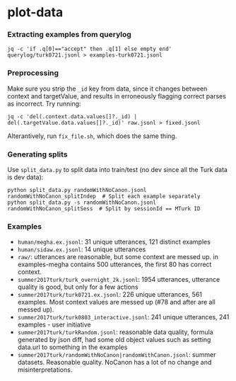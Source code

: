 # plot-data

### Extracting examples from querylog
  ```
  jq -c 'if .q[0]=="accept" then .q[1] else empty end' querylog/turk0721.jsonl > examples-turk0721.jsonl
  ```

### Preprocessing

Make sure you strip the `_id` key from data, since it changes between context and targetValue,
and results in erroneously flagging correct parses as incorrect.  Try running:

    jq -c 'del(.context.data.values[]?._id) | del(.targetValue.data.values[]?._id)' raw.jsonl > fixed.jsonl

Alterantively, run `fix_file.sh`, which does the same thing.

### Generating splits

Use `split_data.py` to split data into train/test (no dev since all the Turk data is dev data):

    python split_data.py randomWithNoCanon.jsonl randomWithNoCanon_splitIndep  # Split each example separately 
    python split_data.py -s randomWithNoCanon.jsonl randomWithNoCanon_splitSess  # Split by sessionId == MTurk ID

### Examples

* `human/megha.ex.jsonl`: 31 unique utterances, 121 distinct examples
* `human/sidaw.ex.jsonl`: 14 unique utterances
* `raw/`: utterances are reasonable, but some context are messed up. in examples-megha contains 500 utterances, the first 80 has correct context. 
* `summer2017turk/turk_overnight_2k.jsonl`: 1954 utterances, utterance quality is good, but only for a few actions
* `summer2017turk/turk0721.ex.jsonl`: 226 unique utterances, 561 examples. Most context values are messed up (#78 and after are all messed up).
* `summer2017turk/turk0803_interactive.jsonl`: 241 unique utterances, 241 examples - user initiative
* `summer2017turk/turkRandom.jsonl`: reasonable data quality, formula generated by json diff, had some old object values such as setting data.url to something in the examples
* `summer2017turk/randomWithNoCanon|randomWithCanon.jsonl`: summer datasets. Reasonable quality. NoCanon has a lot of no change and misinterpretations.

